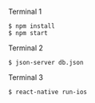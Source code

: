Terminal 1

```
$ npm install
$ npm start
```

Terminal 2

`$ json-server db.json`

Terminal 3

`$ react-native run-ios`